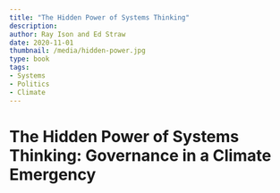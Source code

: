 ```yaml
---
title: "The Hidden Power of Systems Thinking"
description: 
author: Ray Ison and Ed Straw
date: 2020-11-01
thumbnail: /media/hidden-power.jpg
type: book
tags:
- Systems
- Politics
- Climate
---
```


# The Hidden Power of Systems Thinking: Governance in a Climate Emergency

